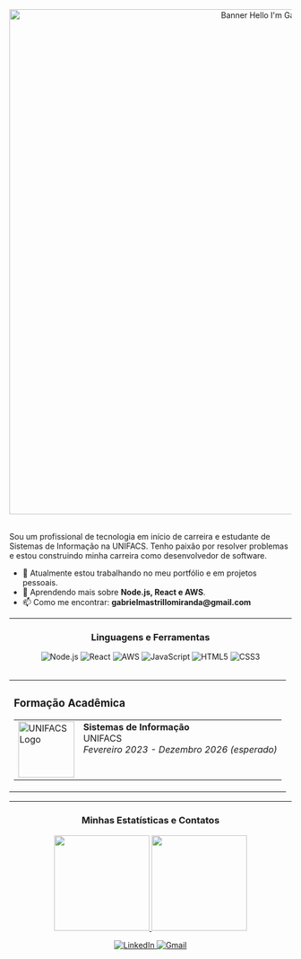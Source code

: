 <div align="center">
  <img src="https://i.imgur.com/gJ5Z2aH.png" alt="Banner Hello I'm Gabriel" width="900"/>
</div>
<br>

<div align="left">
  <p>Sou um profissional de tecnologia em início de carreira e estudante de Sistemas de Informação na UNIFACS. Tenho paixão por resolver problemas e estou construindo minha carreira como desenvolvedor de software.</p>
  <ul>
    <li>🔭 Atualmente estou trabalhando no meu portfólio e em projetos pessoais.</li>
    <li>🌱 Aprendendo mais sobre <strong>Node.js, React e AWS</strong>.</li>
    <li>📫 Como me encontrar: <strong>gabrielmastrillomiranda@gmail.com</strong></li>
  </ul>
</div>

---

<div align="center">
  <h3><b>Linguagens e Ferramentas</b></h3>
  <img src="https://img.shields.io/badge/Node.js-339933?style=for-the-badge&logo=nodedotjs&logoColor=white" alt="Node.js"/>
  <img src="https://img.shields.io/badge/React-20232A?style=for-the-badge&logo=react&logoColor=61DAFB" alt="React"/>
  <img src="https://img.shields.io/badge/Amazon_AWS-232F3E?style=for-the-badge&logo=amazon-aws&logoColor=white" alt="AWS"/>
  <img src="https://img.shields.io/badge/JavaScript-F7DF1E?style=for-the-badge&logo=javascript&logoColor=black" alt="JavaScript"/>
  <img src="https://img.shields.io/badge/HTML5-E34F26?style=for-the-badge&logo=html5&logoColor=white" alt="HTML5"/>
  <img src="https://img.shields.io/badge/CSS3-1572B6?style=for-the-badge&logo=css3&logoColor=white" alt="CSS3"/>
</div>
<br>

<table>
  <tr>
    <td valign="top" width="100%">
      <h3><b>Formação Acadêmica</b></h3>
      <table>
        <tr>
          <td valign="top">
            <a href="https://www.unifacs.br/" target="_blank">
              <img src="https://www.unifacs.br/wp-content/themes/unifacs/assets/images/logo.png" alt="UNIFACS Logo" width="100">
            </a>
          </td>
          <td valign="top">
            <strong>Sistemas de Informação</strong><br>
            UNIFACS<br>
            <i>Fevereiro 2023 - Dezembro 2026 (esperado)</i>
          </td>
        </tr>
      </table>
    </td>
  </tr>
</table>

---

<div align="center">
  <h3><b>Minhas Estatísticas e Contatos</b></h3>
</div>
<p align="center">
  <a href="https://github.com/gmastrillo">
    <img height="170em" src="https://github-readme-stats.vercel.app/api?username=gmastrillo&show_icons=true&theme=dracula&include_all_commits=true&count_private=true"/>
    <img height="170em" src="https://github-readme-stats.vercel.app/api/top-langs/?username=gmastrillo&layout=compact&langs_count=7&theme=dracula"/>
  </a>
</p>
<p align="center">
  <a href="https://www.linkedin.com/in/gabriel-silva-miranda-813431277/" target="_blank">
    <img src="https://img.shields.io/badge/-LinkedIn-0A66C2?style=for-the-badge&logo=linkedin&logoColor=white" alt="LinkedIn"/>
  </a>
  <a href="mailto:gabrielmastrillomiranda@gmail.com">
    <img src="https://img.shields.io/badge/-Gmail-D14836?style=for-the-badge&logo=gmail&logoColor=white" alt="Gmail"/>
  </a>
</p>
